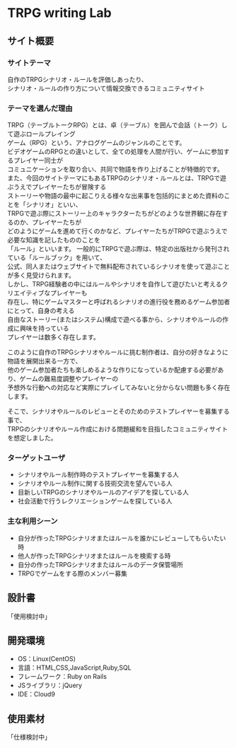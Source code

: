 # TRPG writing Lab

## サイト概要
### サイトテーマ
 自作のTRPGシナリオ・ルールを評価しあったり、  
 シナリオ・ルールの作り方について情報交換できるコミュニティサイト  

### テーマを選んだ理由
 TRPG（テーブルトークRPG）とは、卓（テーブル）を囲んで会話（トーク）して遊ぶロールプレイング  
 ゲーム（RPG）という、アナログゲームのジャンルのことです。  
 ビデオゲームのRPGとの違いとして、全ての処理を人間が行い、ゲームに参加するプレイヤー同士が  
 コミュニケーションを取り合い、共同で物語を作り上げることが特徴的です。  
 また、今回のサイトテーマにもあるTRPGのシナリオ・ルールとは、TRPGで遊ぶうえでプレイヤーたちが冒険する  
 ストーリーや物語の最中に起こりえる様々な出来事を包括的にまとめた資料のことを「シナリオ」といい、  
 TRPGで遊ぶ際にストーリー上のキャラクターたちがどのような世界観に存在するのか、プレイヤーたちが  
 どのようにゲームを進めて行くのかなど、プレイヤーたちがTRPGで遊ぶうえで必要な知識を記したもののことを  
 「ルール」といいます。
 一般的にTRPGで遊ぶ際は、特定の出版社から発刊されている「ルールブック」を用いて、  
 公式、同人またはウェブサイトで無料配布されているシナリオを使って遊ぶことが多く見受けられます。  
 しかし、TRPG経験者の中にはルールやシナリオを自作して遊びたいと考えるクリエイティブなプレイヤーも  
 存在し、特にゲームマスターと呼ばれるシナリオの進行役を務めるゲーム参加者にとって、自身の考える  
 自由なストーリー(またはシステム)構成で遊べる事から、シナリオやルールの作成に興味を持っている  
 プレイヤーは数多く存在します。
 
 このように自作のTRPGシナリオやルールに挑む制作者は、自分の好きなように物語を展開出来る一方で、  
 他のゲーム参加者たちも楽しめるような作りになっているか配慮する必要があり、ゲームの難易度調整やプレイヤーの  
 予想外な行動への対応など実際にプレイしてみないと分からない問題も多く存在します。

 そこで、シナリオやルールのレビューとそのためのテストプレイヤーを募集する事で、  
 TRPGのシナリオやルール作成における問題緩和を目指したコミュニティサイトを想定しました。

### ターゲットユーザ
- シナリオやルール制作時のテストプレイヤーを募集する人
- シナリオやルール制作に関する技術交流を望んでいる人
- 目新しいTRPGのシナリオやルールのアイデアを探している人
- 社会活動で行うレクリエーションゲームを探している人

### 主な利用シーン
- 自分が作ったTRPGシナリオまたはルールを誰かにレビューしてもらいたい時
- 他人が作ったTRPGシナリオまたはルールを検索する時
- 自分の作ったTRPGシナリオまたはルールのデータ保管場所
- TRPGでゲームをする際のメンバー募集

## 設計書
「使用検討中」

## 開発環境
- OS：Linux(CentOS)
- 言語：HTML,CSS,JavaScript,Ruby,SQL
- フレームワーク：Ruby on Rails
- JSライブラリ：jQuery
- IDE：Cloud9

## 使用素材
「仕様検討中」
